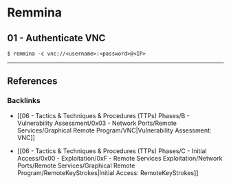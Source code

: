 # Remmina

## 01 - Authenticate VNC

```
$ remmina -c vnc://<username>:<password>@<IP>  
```

---
## References

### Backlinks

- [[06 - Tactics & Techniques & Procedures (TTPs) Phases/B - Vulnerability Assessment/0x03 - Network Ports/Remote Services/Graphical Remote Program/VNC|Vulnerability Assessment: VNC]]

- [[06 - Tactics & Techniques & Procedures (TTPs) Phases/C - Initial Access/0x00 - Exploitation/0xF - Remote Services Exploitation/Network Ports/Remote Services/Graphical Remote Program/RemoteKeyStrokes|Initial Access: RemoteKeyStrokes]]